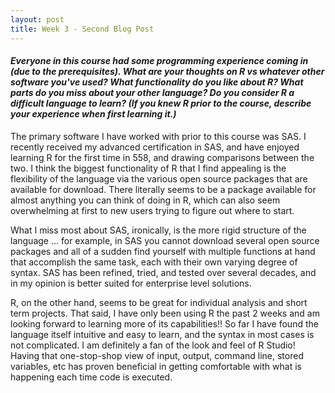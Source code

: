```yaml
---
layout: post
title: Week 3 - Second Blog Post
---
```


#### _Everyone in this course had some programming experience coming in (due to the prerequisites). What are your thoughts on R vs whatever other software you've used?  What functionality do you like about R?  What parts do you miss about your other language? Do you consider R a difficult language to learn? (If you knew R prior to the course, describe your experience when first learning it.)_

The primary software I have worked with prior to this course was SAS. I recently received my advanced certification in SAS, and have enjoyed learning R for the first time in 558, and drawing comparisons between the two. I think the biggest functionality of R that I find appealing is the flexibility of the language via the various open source packages that are available for download. There literally seems to be a package available for almost anything you can think of doing in R, which can also seem overwhelming at first to new users trying to figure out where to start.

What I miss most about SAS, ironically, is the more rigid structure of the language ... for example, in SAS you cannot download several open source packages and all of a sudden find yourself with multiple functions at hand that accomplish the same task, each with their own varying degree of syntax. SAS has been refined, tried, and tested over several decades, and in my opinion is better suited for enterprise level solutions.

R, on the other hand, seems to be great for individual analysis and short term projects. That said, I have only been using R the past 2 weeks and am looking forward to learning more of its capabilities!! So far I have found the language itself intuitive and easy to learn, and the syntax in most cases is not complicated. I am definitely a fan of the look and feel of R Studio! Having that one-stop-shop view of input, output, command line, stored variables, etc has proven beneficial in getting comfortable with what is happening each time code is executed.
